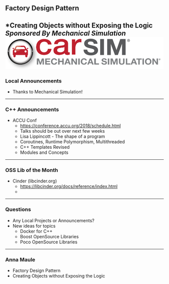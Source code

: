 ## Factory Design Pattern
*Creating Objects without Exposing the Logic
*Sponsored By Mechanical Simulation*  
![Carsim Logo](/assets/image/logo/carsim.png)
---
### Local Announcements
* Thanks to Mechanical Simulation!

---
### C++ Announcements
* ACCU Conf
    - https://conference.accu.org/2018/schedule.html
	- Talks should be out over next few weeks
	- Lisa Lippincott - The shape of a program
	- Coroutines, Runtime Polymorphism, Multithreaded
	- C++ Templates Revised
	- Modules and Concepts

---
### OSS Lib of the Month
* Cinder (libcinder.org)
    - https://libcinder.org/docs/reference/index.html
	- 
    
---
### Questions
* Any Local Projects or Announcements?
* New ideas for topics
	* Docker for C++
	* Boost OpenSource Libraries
    * Poco OpenSource Libraries

---
### Anna Maule
* Factory Design Pattern
* Creating Objects without Exposing the Logic